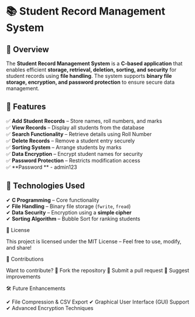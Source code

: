 # 📚 Student Record Management System

## 📝 Overview  

The **Student Record Management System** is a **C-based application** that enables efficient **storage, retrieval, deletion, sorting, and security** for student records using **file handling**. The system supports **binary file storage, encryption, and password protection** to ensure secure data management.

## 🚀 Features  

✅ **Add Student Records** – Store names, roll numbers, and marks  
✅ **View Records** – Display all students from the database  
✅ **Search Functionality** – Retrieve details using Roll Number  
✅ **Delete Records** – Remove a student entry securely  
✅ **Sorting System** – Arrange students by marks  
✅ **Data Encryption** – Encrypt student names for security  
✅ **Password Protection** – Restricts modification access  
✅ **Password ** - admin123

## 🔧 Technologies Used  

✔ **C Programming** – Core functionality  
✔ **File Handling** – Binary file storage (`fwrite`, `fread`)  
✔ **Data Security** – Encryption using a **simple cipher**  
✔ **Sorting Algorithm** – Bubble Sort for ranking students  

📜 License

This project is licensed under the MIT License – Feel free to use, modify, and share!

🤝 Contributions

Want to contribute?
🔹 Fork the repository
🔹 Submit a pull request
🔹 Suggest improvements

🛠 Future Enhancements

✔ File Compression & CSV Export
✔ Graphical User Interface (GUI) Support
✔ Advanced Encryption Techniques
